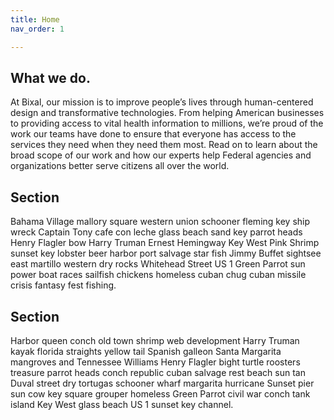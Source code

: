 ```yaml
---
title: Home
nav_order: 1

---
```


## What we do.

At Bixal, our mission is to improve people’s lives through human-centered design and transformative technologies. From helping American businesses to providing access to vital health information to millions, we’re proud of the work our teams have done to ensure that everyone has access to the services they need when they need them most. Read on to learn about the broad scope of our work and how our experts help Federal agencies and organizations better serve citizens all over the world.

## Section

Bahama Village mallory square western union schooner fleming key ship wreck Captain Tony cafe con leche glass beach sand key parrot heads Henry Flagler bow Harry Truman Ernest Hemingway Key West Pink Shrimp sunset key lobster beer harbor port salvage star fish Jimmy Buffet sightsee east martillo western dry rocks Whitehead Street US 1 Green Parrot sun power boat races sailfish chickens homeless cuban chug cuban missile crisis fantasy fest fishing.

## Section

Harbor queen conch old town shrimp web development Harry Truman kayak florida straights yellow tail Spanish galleon Santa Margarita mangroves and Tennessee Williams Henry Flagler bight turtle roosters treasure parrot heads conch republic cuban salvage rest beach sun tan Duval street dry tortugas schooner wharf margarita hurricane Sunset pier sun cow key square grouper homeless Green Parrot civil war conch tank island Key West glass beach US 1 sunset key channel.
<!--stackedit_data:
eyJoaXN0b3J5IjpbMTYzMzg3ODMyM119
-->